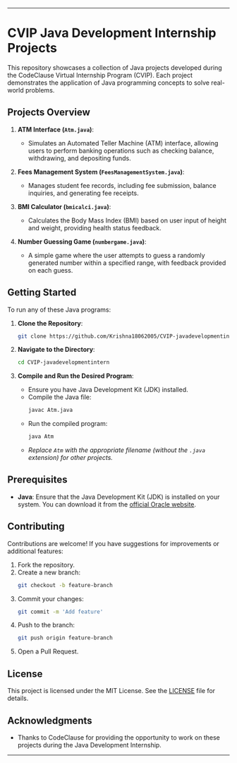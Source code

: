
---

# CVIP Java Development Internship Projects

This repository showcases a collection of Java projects developed during the CodeClause Virtual Internship Program (CVIP). Each project demonstrates the application of Java programming concepts to solve real-world problems.

## Projects Overview

1. **ATM Interface (`Atm.java`)**:
   - Simulates an Automated Teller Machine (ATM) interface, allowing users to perform banking operations such as checking balance, withdrawing, and depositing funds.

2. **Fees Management System (`FeesManagementSystem.java`)**:
   - Manages student fee records, including fee submission, balance inquiries, and generating fee receipts.

3. **BMI Calculator (`bmicalci.java`)**:
   - Calculates the Body Mass Index (BMI) based on user input of height and weight, providing health status feedback.

4. **Number Guessing Game (`numbergame.java`)**:
   - A simple game where the user attempts to guess a randomly generated number within a specified range, with feedback provided on each guess.

## Getting Started

To run any of these Java programs:

1. **Clone the Repository**:
   ```bash
   git clone https://github.com/Krishna18062005/CVIP-javadevelopmentintern.git
   ```

2. **Navigate to the Directory**:
   ```bash
   cd CVIP-javadevelopmentintern
   ```

3. **Compile and Run the Desired Program**:
   - Ensure you have Java Development Kit (JDK) installed.
   - Compile the Java file:
     ```bash
     javac Atm.java
     ```
   - Run the compiled program:
     ```bash
     java Atm
     ```
   - *Replace `Atm` with the appropriate filename (without the `.java` extension) for other projects.*

## Prerequisites

- **Java**: Ensure that the Java Development Kit (JDK) is installed on your system. You can download it from the [official Oracle website](https://www.oracle.com/java/technologies/downloads/).

## Contributing

Contributions are welcome! If you have suggestions for improvements or additional features:

1. Fork the repository.
2. Create a new branch:
   ```bash
   git checkout -b feature-branch
   ```
3. Commit your changes:
   ```bash
   git commit -m 'Add feature'
   ```
4. Push to the branch:
   ```bash
   git push origin feature-branch
   ```
5. Open a Pull Request.

## License

This project is licensed under the MIT License. See the [LICENSE](LICENSE) file for details.

## Acknowledgments

- Thanks to CodeClause for providing the opportunity to work on these projects during the Java Development Internship.

---

